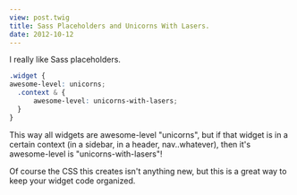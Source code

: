 ```yaml
---
view: post.twig
title: Sass Placeholders and Unicorns With Lasers.
date: 2012-10-12
---
```

I really like Sass placeholders.

```scss
.widget {
awesome-level: unicorns;
  .context & {
      awesome-level: unicorns-with-lasers;
  }
}
```

This way all widgets are awesome-level "unicorns", but if that widget is in a certain context (in a sidebar, in a header, nav..whatever), then it's awesome-level is "unicorns-with-lasers"!

Of course the CSS this creates isn't anything new, but this is a great way to keep your widget code organized.
